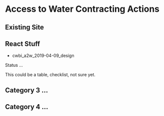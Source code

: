 # Access to Water Contracting Actions

## Existing Site

## React Stuff

- cwbi_a2w_2019-04-09_design

Status ...

This could be a table, checklist, not sure yet.

## Category 3 ...

## Category 4 ...
